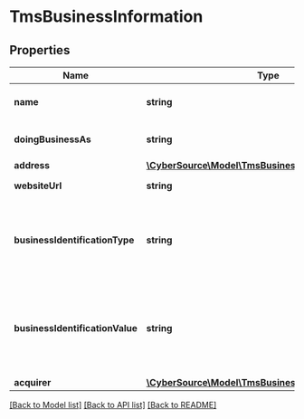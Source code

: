 # TmsBusinessInformation

## Properties
Name | Type | Description | Notes
------------ | ------------- | ------------- | -------------
**name** | **string** | Name of the network token merchant. | [optional] 
**doingBusinessAs** | **string** | Name the network token merchant does business as | [optional] 
**address** | [**\CyberSource\Model\TmsBusinessInformationAddress**](TmsBusinessInformationAddress.md) |  | [optional] 
**websiteUrl** | **string** | Website of network token merchant. | [optional] 
**businessIdentificationType** | **string** | The Identifier associated with the business type; required unless both acquirerId and acquirerMerchantId are provided. | [optional] 
**businessIdentificationValue** | **string** | The value associated with the business identifier type; required unless both acquirerId and acquirerMerchantId are provided. | [optional] 
**acquirer** | [**\CyberSource\Model\TmsBusinessInformationAcquirer**](TmsBusinessInformationAcquirer.md) |  | [optional] 

[[Back to Model list]](../README.md#documentation-for-models) [[Back to API list]](../README.md#documentation-for-api-endpoints) [[Back to README]](../README.md)


